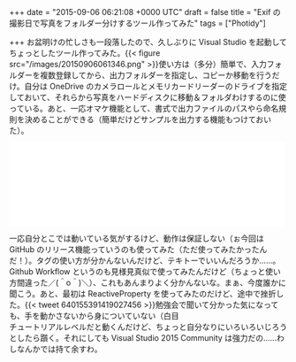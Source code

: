 
+++
date = "2015-09-06 06:21:08 +0000 UTC"
draft = false
title = "Exif の撮影日で写真をフォルダー分けするツール作ってみた"
tags = ["Photidy"]

+++
お盆明けの忙しさも一段落したので、久しぶりに Visual Studio を起動してちょっとしたツール作ってみた。{{< figure src="/images/20150906061346.png"  >}}使い方は（多分）簡単で、入力フォルダーを複数登録してから、出力フォルダーを指定し、コピーか移動を行うだけ。自分は OneDrive のカメラロールとメモリカードリーダーのドライブを指定しておいて、それらから写真をハードディスクに移動＆フォルダわけするのに使っている。あと、一応オマケ機能として、書式で出力ファイルのパスやら命名規則を決めることができる（簡単だけどサンプルを出力する機能もつけておいた）。<iframe src="//hatenablog-parts.com/embed?url=https%3A%2F%2Fgithub.com%2Fdaruyanagi%2FPhotidy%2Freleases%2Ftag%2Fv1.0" title="daruyanagi/Photidy" class="embed-card embed-webcard" scrolling="no" frameborder="0" style="display: block; width: 100%; height: 155px; max-width: 500px; margin: 10px 0px;"><a href="https://github.com/daruyanagi/Photidy/releases/tag/v1.0">daruyanagi/Photidy</a></iframe>一応自分とこでは動いている気がするけど、動作は保証しない（ぉ今回は GitHub のリリース機能っていうのも使ってみた（ただ使ってみたかったんだ！）。タグの使い方が分かんないんだけど、テキトーでいいんだろうか……。Github Workflow というのも見様見真似で使ってみたんだけど（ちょっと使い方間違った／(＾o＾)＼）、これもあんまりよく分かんないな。まぁ、今度誰かに聞こう。あと、最初は ReactiveProperty を使ってみたのだけど、途中で挫折した。{{< tweet 640155391419027456 >}}勉強会で聞いて分かった気になっても、手を動かさないから身についていない（白目<br/>
チュートリアルレベルだと動くんだけど、ちょっと自分なりにいろいろいじろうとしたら躓く。それにしても Visual Studio 2015 Community は強力だの……わしなんかでは持て余すわ。


